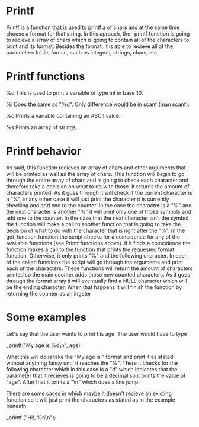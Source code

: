 
Printf
======

Printf is a function that is used to printf a of chars and at the same time choose a format for that string.
In this aproach, the _printf function is going to recieve a array of chars which is going to contain all of the characters to print and its format.
Besides the format, it is able to recieve all of the parameters for its format, such as integers, strings, chars, etc.


Printf functions
================

%d
This is used to print a variable of type int in base 10.

%i
Does the same as "%d". Only difference would be in scanf (man scanf).

%c
Prints a variable containing an ASCII value.

%s
Prints an array of strings.

Printf behavior
===============

As said, this function recieves an array of chars and other arguments that will be printed as well as the array of chars.
This function will begin to go through the entire array of chars and is going to check each character and therefore take a decision on what to do with those. It returns the amount of characters printed.
As it goes through it will check if the current character is a "%", in any other case it will just print the character it is currently checking and add one to the counter. In the case the character is a "%" and the next character is another "%" it will print only one of those symbols and add one to the counter. In the case that the next character isn't the symbol the function will make a call to another function that is going to take the decision of what to do with the character that is right after the "%".
In the get_function function the script checks for a coincidence for any of the available functions (see Printf functions above). If it finds a coincidence the function makes a call to the function that prints the requested format function. Otherwise, it only prints "%" and the following character.
In each of the called functions the script will go through the arguments and print each of the characters. These functions will return the amount of characters printed so the main counter adds those new counted characters.
As it goes through the format array it will eventually find a NULL character which will be the ending character. When that happens it will finish the function by returning the counter as an ingeter


Some examples
=============

Let's say that the user wants to print his age. The user would have to type

_printf("My age is %d\n", age);

What this will do is take the "My age is " format and print it as stated without anything fancy until it reaches the "%". There it checks for the following character which in this case is a "d" which indicates that the parameter that it recieves is going to be a decimal so it prints the value of "age". After that it prints a "\n" which does a line jump.

There are some cases in which maybe it doesn't recieve an existing function so it will just print the characters as stated as in the example beneath.

_printf ("Hi!, %h\n");
